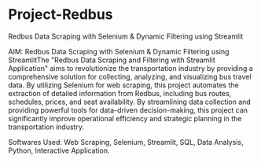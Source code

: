 # Project-Redbus
Redbus Data Scraping with Selenium &amp; Dynamic Filtering using Streamlit

AIM:
    Redbus Data Scraping with Selenium & Dynamic Filtering using StreamlitThe "Redbus Data Scraping and Filtering with Streamlit Application" aims to revolutionize the transportation industry by providing a comprehensive solution for collecting, analyzing, and visualizing bus travel data. By utilizing Selenium for web scraping, this project automates the extraction of detailed information from Redbus, including bus routes, schedules, prices, and seat availability. By streamlining data collection and providing powerful tools for data-driven decision-making, this project can significantly improve operational efficiency and strategic planning in the transportation industry.

Softwares Used:
              Web Scraping,
              Selenium,
              Streamlit,
              SQL,
              Data Analysis,
              Python,
              Interactive Application.

